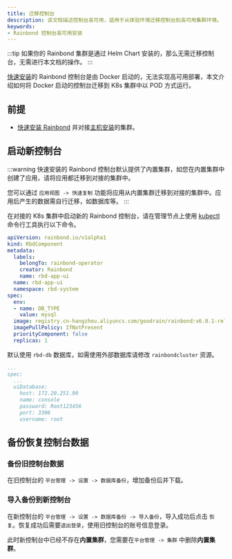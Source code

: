```yaml
---
title: 迁移控制台
description: 该文档描述控制台高可用，适用于从体验环境迁移控制台到高可用集群环境。
keywords:
- Rainbond 控制台高可用安装
---
```


:::tip
如果你的 Rainbond 集群是通过 Helm Chart 安装的，那么无需迁移控制台，无需进行本文档的操作。
:::

[快速安装](/docs/quick-start/quick-install)的 Rainbond 控制台是由 Docker 启动的，无法实现高可用部署，本文介绍如何将 Docker 启动的控制台迁移到 K8s 集群中以 POD 方式运行。

## 前提

* [快速安装 Rainbond](/docs/quick-start/quick-install) 并对接[主机安装](/docs/installation/install-with-ui/)的集群。

## 启动新控制台
:::warning
快速安装的 Rainbond 控制台默认提供了内置集群，如您在内置集群中创建了应用，请将应用都迁移到对接的集群中。

您可以通过 `应用视图 -> 快速复制` 功能将应用从内置集群迁移到对接的集群中。应用后产生的数据需自行迁移，如数据库等。
:::

在对接的 K8s 集群中启动新的 Rainbond 控制台，请在管理节点上使用 [kubectl](https://docs.rke2.io/reference/cli_tools) 命令行工具执行以下命令。

```yaml title="kubectl apply -f rbd-app-ui.yaml"
apiVersion: rainbond.io/v1alpha1
kind: RbdComponent
metadata:
  labels:
    belongTo: rainbond-operator
    creator: Rainbond
    name: rbd-app-ui
  name: rbd-app-ui
  namespace: rbd-system
spec:
  env:
  - name: DB_TYPE
    value: mysql
  image: registry.cn-hangzhou.aliyuncs.com/goodrain/rainbond:v6.0.1-release
  imagePullPolicy: IfNotPresent
  priorityComponent: false
  replicas: 1
```

默认使用 `rbd-db` 数据库，如需使用外部数据库请修改 `rainbondcluster` 资源。

```yaml title="kubectl edit rainbondcluster -n rbd-system"
...
spec:
  ...
  uiDatabase:
    host: 172.20.251.90
    name: console
    password: Root123456
    port: 3306
    username: root
```

## 备份恢复控制台数据

### 备份旧控制台数据

在旧控制台的 `平台管理 -> 设置 -> 数据库备份`，增加备份后并下载。

### 导入备份到新控制台

在新控制台的 `平台管理 -> 设置 -> 数据库备份 -> 导入备份`，导入成功后点击 `恢复`。恢复成功后需要`退出登录`，使用旧控制台的账号信息登录。

此时新控制台中已经不存在**内置集群**，您需要在`平台管理 -> 集群` 中删除**内置集群**。